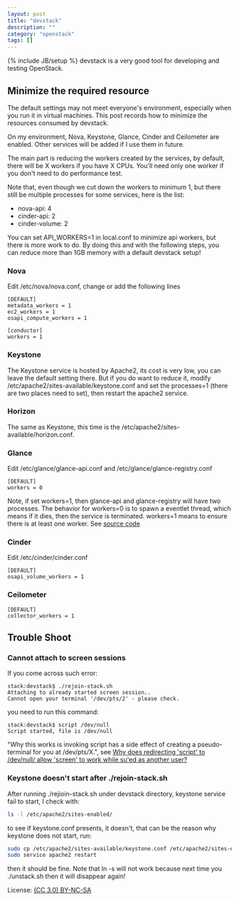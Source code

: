 ```yaml
---
layout: post
title: "devstack"
description: ""
category: "openstack"
tags: []
---
```

{% include JB/setup %}
devstack is a very good tool for developing and testing OpenStack.

## Minimize the required resource

The default settings may not meet everyone's environment, especially when you run it in virtual machines. This post records how to minimize the resources consumed by devstack.

On my environment, Nova, Keystone, Glance, Cinder and Ceilometer are enabled. Other services will be added if I use them in future.

The main part is reducing the workers created by the services, by default, there will be X workers if you have X CPUs. You'll need only one worker if you don't need to do performance test.

Note that, even though we cut down the workers to minimum 1, but there still be multiple processes for some services, here is the list:

* nova-api: 4
* cinder-api: 2
* cinder-volume: 2

You can set API_WORKERS=1 in local.conf to minimize api workers, but there is more work to do. By doing this and with the following steps, you can reduce more than 1GB memory with a default devstack setup!

### Nova

Edit /etc/nova/nova.conf, change or add the following lines

~~~
[DEFAULT]
metadata_workers = 1
ec2_workers = 1
osapi_compute_workers = 1

[conductor]
workers = 1
~~~

### Keystone

The Keystone service is hosted by Apache2, its cost is very low, you can leave the default setting there. But if you do want to reduce it, modify /etc/apache2/sites-available/keystone.conf and set the processes=1 (there are two places need to set), then restart the apache2 service.

### Horizon

The same as Keystone, this time is the /etc/apache2/sites-available/horizon.conf.

### Glance

Edit /etc/glance/glance-api.conf and /etc/glance/glance-registry.conf

~~~
[DEFAULT]
workers = 0
~~~

Note, if set workers=1, then glance-api and glance-registry will have two processes. The behavior for workers=0 is to spawn a eventlet thread, which means if it dies, then the service is terminated. workers=1 means to ensure there is at least one worker. See [source code](https://github.com/openstack/glance/blob/cd60a24a7d32d4ca0be36f7afa4d082193958989/glance/common/wsgi.py#L264)

### Cinder

Edit /etc/cinder/cinder.conf

~~~
[DEFAULT]
osapi_volume_workers = 1
~~~

### Ceilometer

~~~
[DEFAULT]
collector_workers = 1
~~~

## Trouble Shoot

### Cannot attach to screen sessions

If you come across such error:

~~~
stack:devstack$ ./rejoin-stack.sh
Attaching to already started screen session..
Cannot open your terminal '/dev/pts/2' - please check.
~~~

you need to run this command:

~~~
stack:devstack$ script /dev/null
Script started, file is /dev/null
~~~

"Why this works is invoking script has a side effect of creating a pseudo-terminal for you at /dev/pts/X.", see [Why does redirecting 'script' to /dev/null/ allow 'screen' to work while su'ed as another user?](http://serverfault.com/questions/255521/why-does-redirecting-script-to-dev-null-allow-screen-to-work-while-sued-a)

### Keystone doesn't start after ./rejoin-stack.sh

After running ./rejioin-stack.sh under devstack directory, keystone service fail to start, I check with:

~~~bash
ls -l /etc/apache2/sites-enabled/
~~~

to see if keystone.conf presents, it doesn't, that can be the reason why keystone does not start, run:

~~~bash
sudo cp /etc/apache2/sites-available/keystone.conf /etc/apache2/sites-enabled/keystone.conf
sudo service apache2 restart
~~~

then it should be fine. Note that ln -s will not work because next time you ./unstack.sh then it will disappear again!

License: [(CC 3.0) BY-NC-SA](http://creativecommons.org/licenses/by-nc-sa/3.0/)
